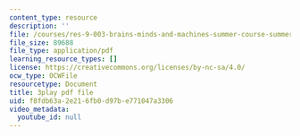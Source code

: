 ```yaml
---
content_type: resource
description: ''
file: /courses/res-9-003-brains-minds-and-machines-summer-course-summer-2015/f8fdb63a2e216fb0d97be771047a3306_D8zaRaVWy9k.pdf
file_size: 89688
file_type: application/pdf
learning_resource_types: []
license: https://creativecommons.org/licenses/by-nc-sa/4.0/
ocw_type: OCWFile
resourcetype: Document
title: 3play pdf file
uid: f8fdb63a-2e21-6fb0-d97b-e771047a3306
video_metadata:
  youtube_id: null
---
```

